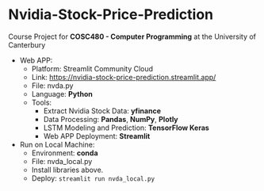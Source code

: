 # Nvidia-Stock-Price-Prediction
Course Project for **COSC480 - Computer Programming** at the University of Canterbury
- Web APP:
  - Platform: Streamlit Community Cloud
  - Link: https://nvidia-stock-price-prediction.streamlit.app/
  - File: nvda.py
  - Language: **Python**
  - Tools:
    - Extract Nvidia Stock Data: **yfinance**
    - Data Processing: **Pandas**, **NumPy**, **Plotly**
    - LSTM Modeling and Prediction: **TensorFlow Keras**
    - Web APP Deployment: **Streamlit**
- Run on Local Machine:
  - Environment: **conda**
  - File: nvda_local.py
  - Install libraries above.
  - Deploy: ```streamlit run nvda_local.py```
